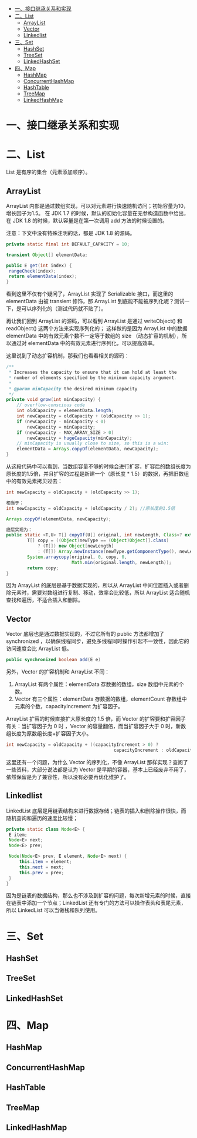 <!-- TOC -->
- [一、接口继承关系和实现](#一接口继承关系和实现)
- [二、List](#二List)
  - [ArrayList](#ArrayList)
  - [Vector](#Vector)
  - [Linkedlist](#Linkedlist)
- [三、Set](#三Set)
  - [HashSet](#HashSet)
  - [TreeSet](#TreeSet)
  - [LinkedHashSet](#LinkedHashSet)
- [四、Map](#四Map)
  - [HashMap](#HashMap)
  - [ConcurrentHashMap](#ConcurrentHashMap)
  - [HashTable](#HashTable)
  - [TreeMap](#TreeMap)
  - [LinkedHashMap](#LinkedHashMap)
<!-- TOC -->


# 一、接口继承关系和实现

# 二、List

List 是有序的集合（元素添加顺序）。

## ArrayList

ArrayList 内部是通过数组实现，可以对元素进行快速随机访问；初始容量为10，增长因子为1.5。
在 JDK 1.7 的时候，默认的初始化容量在无参构造函数中给出，在 JDK 1.8 的时候，默认容量是在第一次调用 add 方法的时候设置的。

注意：下文中没有特殊注明的话，都是 JDK 1.8 的源码。

```Java
private static final int DEFAULT_CAPACITY = 10;

transient Object[] elementData;

public E get(int index) {
 rangeCheck(index);
 return elementData(index);
}
```

看到这里不仅有个疑问了，ArrayList 实现了 Serializable 接口，而这里的 elementData 由被 transient 修饰，那 ArrayList 到底能不能被序列化呢？测试一下，是可以序列化的（测试代码就不贴了）。

再让我们回到 ArrayList 的源码，可以看到 ArrayList 是通过 writeObject() 和 readObject() 这两个方法来实现序列化的；
这样做的是因为 ArrayList 中的数据 elementData 中的有效元素个数不一定等于数组的 size （动态扩容的机制），所以通过对 elementData 中的有效元素进行序列化，可以提高效率。

这里说到了动态扩容机制，那我们也看看相关的源码：

```Java
/**
 * Increases the capacity to ensure that it can hold at least the
 * number of elements specified by the minimum capacity argument.
 *
 * @param minCapacity the desired minimum capacity
 */
private void grow(int minCapacity) {
    // overflow-conscious code
    int oldCapacity = elementData.length;
    int newCapacity = oldCapacity + (oldCapacity >> 1);
    if (newCapacity - minCapacity < 0)
        newCapacity = minCapacity;
    if (newCapacity - MAX_ARRAY_SIZE > 0)
        newCapacity = hugeCapacity(minCapacity);
    // minCapacity is usually close to size, so this is a win:
    elementData = Arrays.copyOf(elementData, newCapacity);
}
```

从这段代码中可以看到，当数组容量不够的时候会进行扩容，扩容后的数组长度为原长度的1.5倍，并且扩容的过程是新建一个（原长度 * 1.5）的数据，再把旧数组中的有效元素拷贝过去：

```Java
int newCapacity = oldCapacity + (oldCapacity >> 1);

相当于：
int newCapacity = oldCapacity + (oldCapacity / 2); //原长度的1.5倍
```

```Java
Arrays.copyOf(elementData, newCapacity);

底层实现为：
public static <T,U> T[] copyOf(U[] original, int newLength, Class<? extends T[]> newType) {
        T[] copy = ((Object)newType == (Object)Object[].class)
            ? (T[]) new Object[newLength]
            : (T[]) Array.newInstance(newType.getComponentType(), newLength);
        System.arraycopy(original, 0, copy, 0,
                         Math.min(original.length, newLength));
        return copy;
}
```

因为 ArrayList 的底层是基于数据实现的，所以从 ArrayList 中间位置插入或者删除元素时，需要对数组进行复制、移动，效率会比较低，所以 ArrayList 适合随机查找和遍历，不适合插入和删除。

## Vector

Vector 底层也是通过数据实现的，不过它所有的 public 方法都增加了 synchronized ，以确保线程同步，避免多线程同时操作引起不一致性，因此它的访问速度会比 ArrayList 低。

```Java
public synchronized boolean add(E e)
```

另外，Vector 的扩容机制和 ArrayList 不同：

1. ArrayList 有两个属性：elementData 存数据的数组，size 数组中元素的个数。
2. Vector 有三个属性：elementData 存数据的数组，elementCount 存数组中元素的个数，capacityIncrement 为扩容因子。

ArrayList 扩容的时候直接扩大原长度的 1.5 倍，而 Vector 的扩容要和扩容因子有关：当扩容因子为 0 时 ，Vector 的容量翻倍，而当扩容因子大于 0 时，新数组长度为原数组长度+扩容因子大小。

```Java
int newCapacity = oldCapacity + ((capacityIncrement > 0) ?
                                         capacityIncrement : oldCapacity);
```

这里还有一个问题，为什么 Vector 的序列化，不像 ArrayList 那样实现？查阅了一些资料，大部分说法都是认为 Vector 是早期的容器，基本上已经废弃不用了，依然保留是为了兼容性，所以没有必要再优化维护了。


## Linkedlist

LinkedList 底层是用链表结构来进行数据存储；链表的插入和删除操作很快，而随机查询和遍历的速度比较慢；

```Java
private static class Node<E> {
 E item;
 Node<E> next;
 Node<E> prev;

 Node(Node<E> prev, E element, Node<E> next) {
     this.item = element;
     this.next = next;
     this.prev = prev;
 }
}
```

因为是链表的数据结构，那么也不涉及到扩容的问题，每次新增元素的时候，直接在链表中添加一个节点；LinkedList 还有专门的方法可以操作表头和表尾元素，所以 LinkedList 可以当做栈和队列使用。

# 三、Set

## HashSet

## TreeSet

## LinkedHashSet

# 四、Map

## HashMap

## ConcurrentHashMap

## HashTable

## TreeMap

## LinkedHashMap
